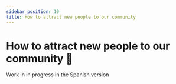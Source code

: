 ```yaml
---
sidebar_position: 10
title: How to attract new people to our community
---
```

# How to attract new people to our community 🧲

Work in in progress in the Spanish version